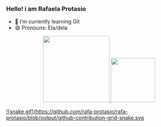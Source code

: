 ### Hello! i am Rafaela Protasio

- 🌱 I’m currently learning Git
- 😄 Pronouns: Ela/dela


<div align="center">
  <a href="https://github.com/rafa-protasio">
  <img height="180em" src="https://github-readme-stats.vercel.app/api?username=rafa-protasio&show_icons=true&theme=dracula&include_all_commits=true&count_private=true"/>
  <img height="120em" src="https://github-readme-stats.vercel.app/api/top-langs/?username=rafa-protasio&layout=compact&langs_count=7&theme=dracula"/>
</div>
  
  ![snake gif](https://github.com/rafa-protasio/rafa-protasio/blob/output/github-contribution-grid-snake.svg

